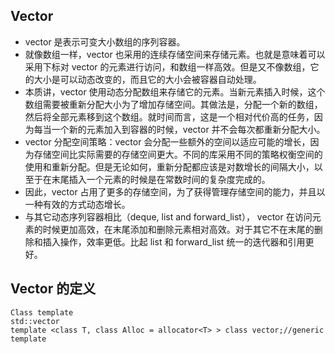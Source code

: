 ## Vector

- vector 是表示可变大小数组的序列容器。
- 就像数组一样，vector 也采用的连续存储空间来存储元素。也就是意味着可以采用下标对 vector 的元素进行访问，和数组一样高效。但是又不像数组，它的大小是可以动态改变的，而且它的大小会被容器自动处理。
- 本质讲，vector 使用动态分配数组来存储它的元素。当新元素插入时候，这个数组需要被重新分配大小为了增加存储空间。其做法是，分配一个新的数组，然后将全部元素移到这个数组。就时间而言，这是一个相对代价高的任务，因为每当一个新的元素加入到容器的时候，vector 并不会每次都重新分配大小。
- vector 分配空间策略：vector 会分配一些额外的空间以适应可能的增长，因为存储空间比实际需要的存储空间更大。不同的库采用不同的策略权衡空间的使用和重新分配。但是无论如何，重新分配都应该是对数增长的间隔大小，以至于在末尾插入一个元素的时候是在常数时间的复杂度完成的。
- 因此，vector 占用了更多的存储空间，为了获得管理存储空间的能力，并且以一种有效的方式动态增长。
- 与其它动态序列容器相比（deque, list and forward_list）， vector 在访问元素的时候更加高效，在末尾添加和删除元素相对高效。对于其它不在末尾的删除和插入操作，效率更低。比起 list 和 forward_list 统一的迭代器和引用更好。

## Vector 的定义

```
Class template
std::vector
template <class T, class Alloc = allocator<T> > class vector;//generic template
```
